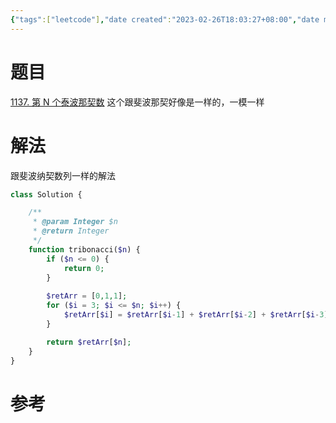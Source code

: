 ```yaml
---
{"tags":["leetcode"],"date created":"2023-02-26T18:03:27+08:00","date modified":"2024-01-31T13:28:41+08:00","dg-publish":true,"permalink":"/100 Programmer/300 Leetcode/具体题目/leetcode-1137第 N 个泰波那契数/","dgPassFrontmatter":true,"noteIcon":"2","created":"2023-02-26T18:03:27+08:00","updated":"2024-01-31T13:28:41+08:00"}
---
```



# 题目

[1137. 第 N 个泰波那契数](https://leetcode-cn.com/problems/n-th-tribonacci-number/)
这个跟斐波那契好像是一样的，一模一样

# 解法

跟斐波纳契数列一样的解法

``` php
class Solution {

    /**
     * @param Integer $n
     * @return Integer
     */
    function tribonacci($n) {
        if ($n <= 0) {
            return 0;
        }
        
        $retArr = [0,1,1];
        for ($i = 3; $i <= $n; $i++) {
            $retArr[$i] = $retArr[$i-1] + $retArr[$i-2] + $retArr[$i-3];
        }

        return $retArr[$n];
    }
}
```

# 参考